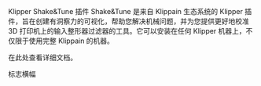Klipper Shake&Tune 插件
Shake&Tune 是来自 Klippain 生态系统的 Klipper 插件，旨在创建有洞察力的可视化，帮助您解决机械问题，并为您提供更好地校准 3D 打印机上的输入整形器过滤器的工具。它可以安装在任何 Klipper 机器上，不仅限于使用完整 Klippain 的机器。

在此处查看详细文档。

标志横幅
